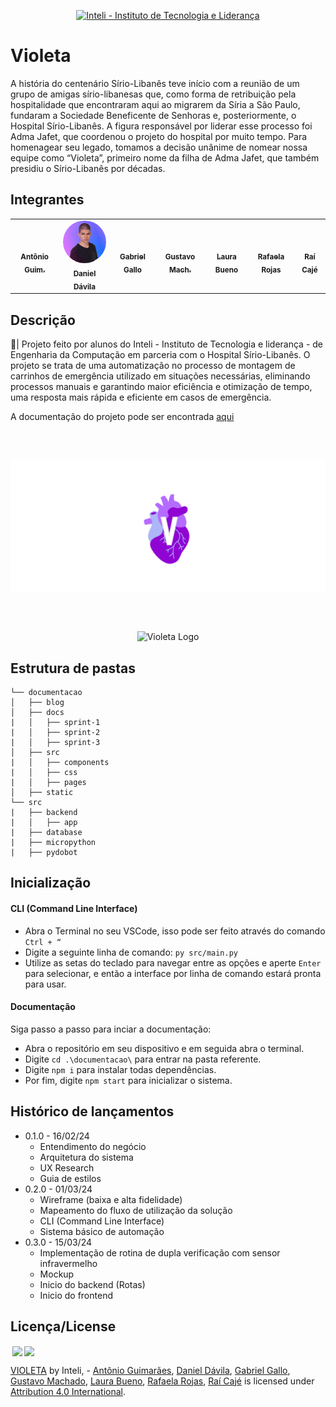 <p align="center">
<a href= "https://www.inteli.edu.br/"> <img src="https://github.com/Inteli-College/2024-T0008-EC05-G03/assets/85657433/afc793e7-2a20-4207-8832-0c998187c537" alt="Inteli - Instituto de Tecnologia e Liderança" border="0"></a>
</p>

# Violeta

A história do centenário Sírio-Libanês teve início com a reunião de um grupo de amigas sírio-libanesas que, como forma de retribuição pela hospitalidade que encontraram aqui ao migrarem da Síria a São Paulo, fundaram a Sociedade Beneficente de Senhoras e, posteriormente, o Hospital Sírio-Libanês. A figura responsável por liderar esse processo foi Adma Jafet, que coordenou o projeto do hospital por muito tempo. Para homenagear seu legado, tomamos a decisão unânime de nomear nossa equipe como “Violeta”, primeiro nome da filha de Adma Jafet, que também presidiu o Sírio-Libanês por décadas. 

## Integrantes

<div align="center">
  <table>
    <tr>
        <td align="center"><a href="https://www.linkedin.com/in/antonio-guimar%C3%A3es-2bb961264/?utm_source=share&utm_campaign=share_via&utm_content=profile&utm_medium=ios_app"><img style="border-radius: 50%;" src="https://media.licdn.com/dms/image/D4D03AQHWhBcP5iT58g/profile-displayphoto-shrink_400_400/0/1703212257337?e=1713398400&v=beta&t=WRd1E-gVuED-3b2QlNbsr9y3Lo_ei1IAX9qOeFnW604" width="100px;" alt=""/><br><sub><b>Antônio Guim.</b></sub></a></td>
        <td align="center"><a href="https://github.com/danielquintaos/"><img style="border-radius: 50%;" src="documentacao/static/img/foto_readme_daniel.png" width="100px;" alt=""/><br><sub><b>Daniel Dávila</b></sub></a></td>
        <td align="center"><a href="https://www.linkedin.com/in/gabriel-gallo-m-coutinho-443809232/"><img width="100px;" style="border-radius: 50%;" src="https://media.licdn.com/dms/image/D4E03AQGQ_hxvNv8a2w/profile-displayphoto-shrink_400_400/0/1665073284301?e=1713398400&v=beta&t=vSjdrwn6EN5rastLxXhRpe2v_fOYdVBWNQk0u88EGjk" width="100px;" alt=""/><br><sub><b>Gabriel Gallo</b></sub></a></td>
        <td align="center"><a href="https://www.linkedin.com/in/gustavo-machado-esteves-453b81248/"><img style="border-radius: 40%;" src="https://media.licdn.com/dms/image/D4D03AQGRBGd3mca65w/profile-displayphoto-shrink_400_400/0/1680902358907?e=1713398400&v=beta&t=Zn0wiOjL-tkRTHwya5YMgIAKG9qdAlfSBwSS9XYb_0I" width="100px;" alt=""/><br><sub><b>Gustavo Mach.</b></sub></a></td>
        <td align="center"><a href="https://www.linkedin.com/in/laura-padilha-bueno-b358419a/"><img style="border-radius: 50%;" src="https://media.licdn.com/dms/image/D4D03AQEkJ_4KB1yIPg/profile-displayphoto-shrink_400_400/0/1676549303637?e=1713398400&v=beta&t=Uq4XjOE6SP5vpqWwL7ZCs9rng3Qw3P9_Bv0l0G-X7H0" width="100px;" alt=""/><br><sub><b>Laura Bueno</b></sub></a></td>
        <td align="center"><a href="https://www.linkedin.com/in/rafaelarojas/"><img style="border-radius: 50%;" src="https://media.licdn.com/dms/image/D4D03AQEZUiXhFkM1SQ/profile-displayphoto-shrink_400_400/0/1685488274068?e=1713398400&v=beta&t=rmHLSLhCsESM4sFShzOKIXCU-QnQTQW6DmtUyUb_xuw" width="100px;" alt=""/><br><sub><b>Rafaela Rojas</b></sub></a></td>
        <td align="center"><a href="https://www.linkedin.com/in/raideoliveira/"><img style="border-radius: 50%;" src="https://media.licdn.com/dms/image/D4D03AQFhzE76WLNEPw/profile-displayphoto-shrink_400_400/0/1679028191364?e=1713398400&v=beta&t=oR2IPIj1W6WP2SOkb2i2l7yRSgVSplk-yHAXtDhcW1Y" width="100px;" alt=""/><br><sub><b>Raí Cajé</b></sub></a></td>
    </tr>
  </table>
</div>

## Descrição 

📜| Projeto feito por alunos do Inteli - Instituto de Tecnologia e liderança - de Engenharia da Computação em parceria com o Hospital Sírio-Libanês. O projeto se trata de uma automatização no processo de montagem de carrinhos de emergência utilizado em situações necessárias, eliminando processos manuais e garantindo maior eficiência e otimização de tempo, uma resposta mais rápida e eficiente em casos de emergência.

A documentação do projeto pode ser encontrada [aqui](https://inteli-college.github.io/2024-T0008-EC05-G03/)

<br><br>
<p align="center">

<img src="documentacao/static/img/logo-violeta.png" align="center" alt="Violeta Logo" border="0">

<br><br>
<p align="center">

<img src="documentacao/static/img/video_verificacao.gif" align="center" alt="Violeta Logo" border="0">



##  Estrutura de pastas

```
└── documentacao
│   ├── blog
│   ├── docs
|   │   ├── sprint-1
|   │   ├── sprint-2
|   │   ├── sprint-3 
│   ├── src
|   │   ├── components
|   │   ├── css
|   │   ├── pages
│   ├── static
└── src
|   ├── backend
|   │   ├── app
|   ├── database
|   ├── micropython
|   ├── pydobot
```

## Inicialização

#### CLI (Command Line Interface)

- Abra o Terminal no seu VSCode, isso pode ser feito através do comando ```Ctrl + “```
- Digite a seguinte linha de comando:
```py src/main.py```
- Utilize as setas do teclado para navegar entre as opções e aperte ```Enter``` para selecionar, e então a interface por linha de comando estará pronta para usar.

#### Documentação

Siga passo a passo para inciar a documentação:

- Abra o repositório em seu dispositivo e em seguida abra o terminal.
- Digite ```cd .\documentacao\``` para entrar na pasta referente.
- Digite ```npm i``` para instalar todas dependências.
- Por fim, digite ```npm start``` para inicializar o sistema.

## Histórico de lançamentos

- 0.1.0 - 16/02/24
  - Entendimento do negócio
  - Arquitetura do sistema
  - UX Research
  - Guia de estilos
- 0.2.0 - 01/03/24
  - Wireframe (baixa e alta fidelidade)
  - Mapeamento do fluxo de utilização da solução
  - CLI (Command Line Interface)
  - Sistema básico de automação
- 0.3.0 - 15/03/24
  - Implementação de rotina de dupla verificação com sensor infravermelho
  - Mockup 
  - Inicio do backend (Rotas)
  - Inicio do frontend

##  Licença/License

<img style="height:22px!important;margin-left:3px;vertical-align:text-bottom;" src="https://mirrors.creativecommons.org/presskit/icons/cc.svg?ref=chooser-v1"><img style="height:22px!important;margin-left:3px;vertical-align:text-bottom;" src="https://mirrors.creativecommons.org/presskit/icons/by.svg?ref=chooser-v1"><p xmlns:cc="http://creativecommons.org/ns#" xmlns:dct="http://purl.org/dc/terms/"><a property="dct:title" rel="cc:attributionURL" href="https://github.com/Inteli-College/2024-T0008-EC05-G03">VIOLETA</a> by <a rel="cc:attributionURL dct:creator" property="cc:attributionName">Inteli, - <a href="https://www.linkedin.com/in/antonio-guimar%C3%A3es-2bb961264/?utm_source=share&utm_campaign=share_via&utm_content=profile&utm_medium=ios_app">Antônio Guimarães</a>, <a href="https://github.com/danielquintaos">Daniel Dávila</a>, <a href="https://www.linkedin.com/in/gabriel-gallo-m-coutinho-443809232/">Gabriel Gallo</a>, <a href="https://www.linkedin.com/in/gustavo-machado-esteves-453b81248/">Gustavo Machado</a>, <a href="https://www.linkedin.com/in/laura-padilha-bueno-b358419a/">Laura Bueno</a>, <a href="https://www.linkedin.com/in/rafaelarojas/">Rafaela Rojas</a>,  <a href="https://www.linkedin.com/in/raideoliveira/">Raí Cajé</a> </a> is licensed under <a href="http://creativecommons.org/licenses/by/4.0/?ref=chooser-v1" target="_blank" rel="license noopener noreferrer" style="display:inline-block;">Attribution 4.0 International</a>.</p>
